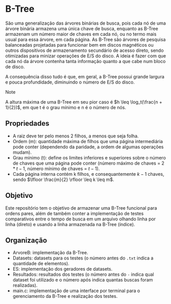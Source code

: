 # B-Tree
São uma generalização das árvores binárias de busca, pois cada nó de uma árvore binária armazena uma única chave de busca, enquanto as B-Tree armazenam um número maior de chaves em cada nó, ou no termo mais usual para essa árvore, em cada página. As B-Tree são árvores de pesquisa balanceadas projetadas para funcionar bem em discos magnéticos ou outros dispositivos de armazenamento secundário de acesso direto, sendo otimizadas para minizar operações de E/S do disco. A ideia é fazer com que cada nó da árvore contenha tanta informação quanto a que cabe num bloco de disco. 

A consequência disso tudo é que, em geral, a B-Tree possui grande largura e pouca profundidade, diminuindo o número de E/S do disco.

> [!note]
> A altura máxima de uma B-Tree em seu pior caso é $h \leq \log_t(\frac{n + 1}{2})$, em que t é o grau mínimo e n é o número de nós.

## Propriedades

- A raiz deve ter pelo menos 2 filhos, a menos que seja folha.
- Ordem (m): quantidade máxima de filhos que uma página intermediária pode conter (dependendo da paridade, a ordem de algumas operações mudam).
- Grau mínimo (t): define os limites inferiores e superiores sobre o número de chaves que uma página pode conter (número máximo de chaves = $`2*t - 1`$, número mínimo de chaves = $`t - 1`$).
- Cada página interna contém k filhos, e consequantemente $k - 1$ chaves, sendo $\lfloor \frac{m}{2} \rfloor \leq k \leq m$.

## Objetivo
Este repositório tem o objetivo de armazenar uma B-Tree funcional para ordens pares, além de também conter a implementação de testes comparativos entre o tempo de busca em um arquivo olhando linha por linha (direto) e usando a linha armazenada na B-Tree (índice).

## Organização
- ArvoreB: implementação da B-Tree.
- Datasets: datasets para os testes (o número antes do `.txt` indica a quantidade de elementos).
- ES: implementação dos geradores de datasets.
- Resultados: resultados dos testes (o número antes do `-` indica qual dataset foi utilizado e o número após indica quantas buscas foram realizadas).
- main.c: implementação de uma interface por terminal para o gerenciamento da B-Tree e realização dos testes.
